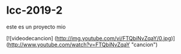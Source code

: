 # lcc-2019-2
este es un proyecto mio 


[![videodecancion] (http://img.youtube.com/vi/FTQbiNvZqaY/0.jpg)]      (http://www.youtube.com/watch?v=FTQbiNvZqaY "cancion")
